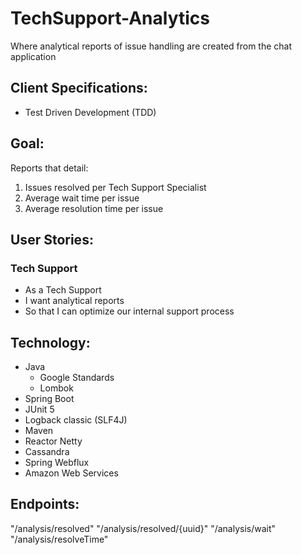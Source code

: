 # TechSupport-Analytics
Where analytical reports of issue handling are created from the chat application


## Client Specifications:
- Test Driven Development (TDD)


## Goal:
Reports that detail:
   1. Issues resolved per Tech Support Specialist
   2. Average wait time per issue
   3. Average resolution time per issue
   

## User Stories:
### Tech Support
- As a Tech Support
- I want analytical reports
- So that I can optimize our internal support process


## Technology:
- Java
   - Google Standards
   - Lombok
- Spring Boot
- JUnit 5
- Logback classic (SLF4J)
- Maven
- Reactor Netty
- Cassandra
- Spring Webflux
- Amazon Web Services

## Endpoints:
"/analysis/resolved"
"/analysis/resolved/{uuid}"
"/analysis/wait"
"/analysis/resolveTime"
